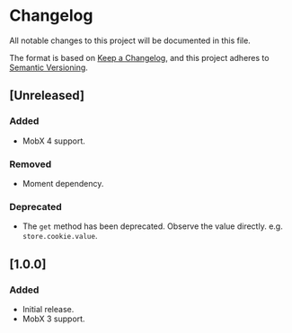 # Changelog
All notable changes to this project will be documented in this file.

The format is based on [Keep a Changelog](https://keepachangelog.com/en/1.0.0/),
and this project adheres to [Semantic Versioning](https://semver.org/spec/v2.0.0.html).

## [Unreleased]
### Added
- MobX 4 support.
### Removed
- Moment dependency.
### Deprecated
- The `get` method has been deprecated. Observe the value directly. e.g. `store.cookie.value`.

## [1.0.0]
### Added
- Initial release.
- MobX 3 support.